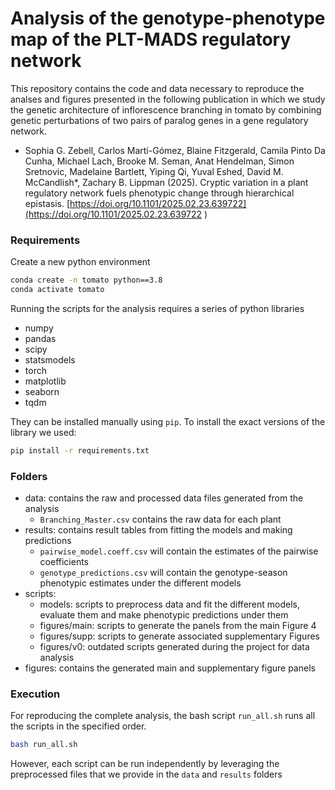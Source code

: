 # Analysis of the genotype-phenotype map of the PLT-MADS regulatory network

This repository contains the code and data necessary to reproduce the analses and figures presented in the following publication in which we study the genetic architecture of inflorescence branching in tomato by combining genetic perturbations of two pairs of paralog genes in a gene regulatory network. 

- Sophia G. Zebell, Carlos Martí-Gómez, Blaine Fitzgerald, Camila Pinto Da Cunha, Michael Lach, Brooke M. Seman, Anat Hendelman, Simon Sretnovic, Madelaine Bartlett, Yiping Qi, Yuval Eshed, David M. McCandlish*, Zachary B. Lippman (2025). Cryptic variation in a plant regulatory network fuels phenotypic change through hierarchical epistasis. [https://doi.org/10.1101/2025.02.23.639722](https://doi.org/10.1101/2025.02.23.639722 )

### Requirements

Create a new python environment

```bash
conda create -n tomato python==3.8
conda activate tomato
```

Running the scripts for the analysis requires a series of python libraries 

- numpy
- pandas
- scipy
- statsmodels
- torch
- matplotlib
- seaborn
- tqdm

They can be installed manually using `pip`. To install the exact versions of the library we used:

```bash
pip install -r requirements.txt
```

### Folders

- data: contains the raw and processed data files generated from the analysis
  - `Branching_Master.csv` contains the raw data for each plant
- results: contains result tables from fitting the models and making predictions
  - `pairwise_model.coeff.csv` will contain the estimates of the pairwise coefficients
  - `genotype_predictions.csv` will contain the genotype-season phenotypic estimates under the different models
- scripts: 
  - models: scripts to preprocess data and fit the different models, evaluate them and make phenotypic predictions under them 
  - figures/main: scripts to generate the panels from the main Figure 4
  - figures/supp: scripts to generate associated supplementary Figures
  - figures/v0: outdated scripts generated during the project for data analysis
- figures: contains the generated main and supplementary figure panels

### Execution

For reproducing the complete analysis, the bash script  `run_all.sh` runs all the scripts in the specified order.

```bash
bash run_all.sh
```

However, each script can be run independently by leveraging the preprocessed files that we provide in the `data` and `results` folders



